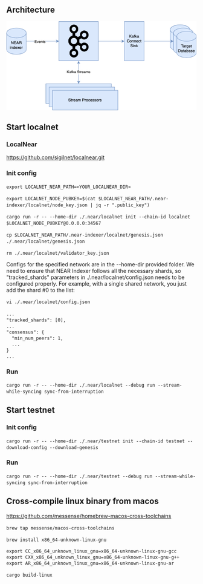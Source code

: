 ## Architecture

![Architecture](/docs/architecture.png?raw=true)

## Start localnet

### LocalNear

<https://github.com/sigilnet/localnear.git>

### Init config

`export LOCALNET_NEAR_PATH=<YOUR_LOCALNEAR_DIR>`

`export LOCALNET_NODE_PUBKEY=$(cat $LOCALNET_NEAR_PATH/.near-indexer/localnet/node_key.json | jq -r ".public_key")`

`cargo run -r -- --home-dir ./.near/localnet init --chain-id localnet $LOCALNET_NODE_PUBKEY@0.0.0.0:34567`

`cp $LOCALNET_NEAR_PATH/.near-indexer/localnet/genesis.json ./.near/localnet/genesis.json`

`rm ./.near/localnet/validator_key.json`

Configs for the specified network are in the --home-dir provided folder. We need to ensure that NEAR Indexer follows all the necessary shards, so "tracked_shards" parameters in ./.near/localnet/config.json needs to be configured properly. For example, with a single shared network, you just add the shard #0 to the list:

```
vi ./.near/localnet/config.json

...
"tracked_shards": [0],
...
"consensus": {
  "min_num_peers": 1,
  ...
}
...
```

### Run
`cargo run -r -- --home-dir ./.near/localnet --debug run --stream-while-syncing sync-from-interruption`

## Start testnet

### Init config
`cargo run -r -- --home-dir ./.near/testnet init --chain-id testnet --download-config --download-genesis`

### Run
`cargo run -r -- --home-dir ./.near/testnet --debug run --stream-while-syncing sync-from-interruption`

## Cross-compile linux binary from macos

<https://github.com/messense/homebrew-macos-cross-toolchains>

`brew tap messense/macos-cross-toolchains`

`brew install x86_64-unknown-linux-gnu`

```
export CC_x86_64_unknown_linux_gnu=x86_64-unknown-linux-gnu-gcc
export CXX_x86_64_unknown_linux_gnu=x86_64-unknown-linux-gnu-g++
export AR_x86_64_unknown_linux_gnu=x86_64-unknown-linux-gnu-ar
```

`cargo build-linux`

